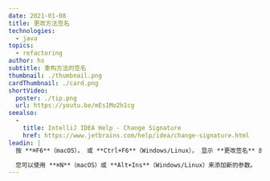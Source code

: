 ```yaml
---
date: 2021-01-08
title: 更改方法签名
technologies:
  - java
topics:
  - refactoring
author: hs
subtitle: 重构方法的签名
thumbnail: ./thumbnail.png
cardThumbnail: ./card.png
shortVideo:
  poster: ./tip.png
  url: https://youtu.be/mEs1Mo2h1cg
seealso:
  - 
    title: IntelliJ IDEA Help - Change Signature
    href: https://www.jetbrains.com/help/idea/change-signature.html
leadin: |
  按 **⌘F6**（macOS）， 或 **Ctrl+F6**（Windows/Linux）， 显示 **更改签名** 的对话。 您可以在这里添加或删除方法的参数。

  您可以使用 **⌘N**（macOS）或 **Alt+Ins**（Windows/Linux）来添加新的参数。
---
```


